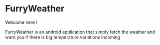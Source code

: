 # FurryWeather

Welcome here !

FurryWeather is an android application that simply fetch the weather and warn you if there is big temperature variations incoming
